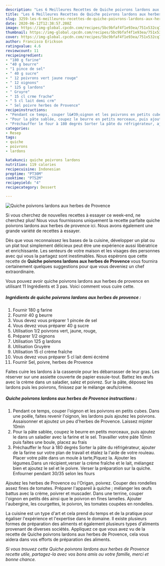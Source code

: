 ```yaml
---
description: "Les 6 Meilleures Recettes de Quiche poivrons lardons aux herbes de Provence"
title: "Les 6 Meilleures Recettes de Quiche poivrons lardons aux herbes de Provence"
slug: 3259-les-6-meilleures-recettes-de-quiche-poivrons-lardons-aux-herbes-de-provence
date: 2020-06-12T12:38:57.208Z
image: https://img-global.cpcdn.com/recipes/5bc9bfaf4f1e93ea/751x532cq70/quiche-poivrons-lardons-aux-herbes-de-provence-photo-principale-de-la-recette.jpg
thumbnail: https://img-global.cpcdn.com/recipes/5bc9bfaf4f1e93ea/751x532cq70/quiche-poivrons-lardons-aux-herbes-de-provence-photo-principale-de-la-recette.jpg
cover: https://img-global.cpcdn.com/recipes/5bc9bfaf4f1e93ea/751x532cq70/quiche-poivrons-lardons-aux-herbes-de-provence-photo-principale-de-la-recette.jpg
author: Francisco Erickson
ratingvalue: 4.6
reviewcount: 11
recipeingredient:
- "180 g farine"
- "40 g beurre"
- "1 pince de sel"
- " 40 g sucre"
- " 12 poivrons vert jaune rouge"
- " 12 oignons"
- " 125 g lardons"
- " Gruyre"
- " 15 cl crme frache"
- " 5 cl lait demi crm"
- " Sel poivre herbes de Provence"
recipeinstructions:
- "Pendant ce temps, couper l&#39;oignon et les poivrons en petits cubes. Dans une poêle, faites revenir l&#39;oignon, les lardons puis ajoutez les poivrons. Assaisonner et ajoutez un peu d&#39;herbes de Provence. Laissez mijoter 10min"
- "Pour la pâte sablée, coupez le beurre en petits morceaux, puis ajoutez le dans un saladier avec la farine et le sel. Travailler votre pâte 10min puis faites une boule, placez au frais"
- "Préchauffer le four à 180 degrés Sorter la pâte du réfrigérateur, ajouter de la farine sur votre plan de travail et étalez la l&#39;aide de votre rouleau. Placer votre pâte dans un moule à tarte,Piquez la. Ajouter les légumes.Dans un récipient,verser la crème fraîche et le lait, mélangez bien et ajoutez le sel et le poivre. Verser la préparation sur la quiche. Enfourner pendant 30/35 selon les fours"
categories:
- Resep
tags:
- quiche
- poivrons
- lardons

katakunci: quiche poivrons lardons 
nutrition: 119 calories
recipecuisine: Indonesian
preptime: "PT30M"
cooktime: "PT52M"
recipeyield: "4"
recipecategory: Dessert

---
```



![Quiche poivrons lardons aux herbes de Provence](https://img-global.cpcdn.com/recipes/5bc9bfaf4f1e93ea/751x532cq70/quiche-poivrons-lardons-aux-herbes-de-provence-photo-principale-de-la-recette.jpg)

Si vous cherchez de nouvelles recettes à essayer ce week-end, ne cherchez plus! Nous vous fournissons uniquement la recette parfaite quiche poivrons lardons aux herbes de provence ici. Nous avons également une grande variété de recettes à essayer.

Dès que vous reconnaissez les bases de la cuisine, développer un plat ou un plat tout simplement délicieux peut être une expérience aussi libératrice et enrichissante. Les senteurs de votre maison et les visages des personnes avec qui vous la partagez sont inestimables. Nous espérons que cette recette de <strong> Quiche poivrons lardons aux herbes de Provence </strong> vous fournira certainement quelques suggestions pour que vous deveniez un chef extraordinaire.

<!--inarticleads1-->

Vous pouvez avoir quiche poivrons lardons aux herbes de provence en utilisant 11 Ingrédients et 3 pas. Voici comment vous cuire cette.

##### Ingrédients de quiche poivrons lardons aux herbes de provence :

1. Fournir 180 g farine
1. Fournir 40 g beurre
1. Vous devez vous préparer 1 pincée de sel
1. Vous devez vous préparer  40 g sucre
1. Utilisation  1/2 poivrons vert, jaune, rouge,
1. Préparer  1/2 oignons
1. Utilisation  125 g lardons
1. Utilisation  Gruyère
1. Utilisation  15 cl crème fraîche
1. Vous devez vous préparer  5 cl lait demi écrémé
1. Fournir  Sel, poivre, herbes de Provence


Faites cuire les lardons à la casserole pour les débarrasser de leur gras. Les réserver sur une assiette couverte de papier essuie-tout. Battez les œufs avec la crème dans un saladier, salez et poivrez. Sur la pâte, déposez les lardons puis les poivrons, finissez par le mélange œufs/crème. 

<!--inarticleads2-->

##### Quiche poivrons lardons aux herbes de Provence instructions :

1. Pendant ce temps, couper l&#39;oignon et les poivrons en petits cubes. Dans une poêle, faites revenir l&#39;oignon, les lardons puis ajoutez les poivrons. Assaisonner et ajoutez un peu d&#39;herbes de Provence. Laissez mijoter 10min
1. Pour la pâte sablée, coupez le beurre en petits morceaux, puis ajoutez le dans un saladier avec la farine et le sel. Travailler votre pâte 10min puis faites une boule, placez au frais
1. Préchauffer le four à 180 degrés Sorter la pâte du réfrigérateur, ajouter de la farine sur votre plan de travail et étalez la l&#39;aide de votre rouleau. Placer votre pâte dans un moule à tarte,Piquez la. Ajouter les légumes.Dans un récipient,verser la crème fraîche et le lait, mélangez bien et ajoutez le sel et le poivre. Verser la préparation sur la quiche. Enfourner pendant 30/35 selon les fours


Ajoutez les herbes de Provence ou l&#39;Origan, poivrez. Couper des rondelles assez fines de tomates. Préparer l&#39;appareil à quiche ; mélanger les œufs battus avec la crème, poivrer et muscader. Dans une terrine, couper l&#39;oignon en petits dés ainsi que le poivron en fines lamelles. Ajouter l&#39;aubergine, les courgettes, le poivron, les tomates coupées en rondelles. 

<!--inarticleads1-->

<p>
La cuisine est un type d'art et cela prend du temps et de la pratique pour égaliser l'expérience et l'expertise dans le domaine. Il existe plusieurs formes de préparation des aliments et également plusieurs types d'aliments provenant de diverses sociétés. Appliquez ce que vous avez vu de la recette de Quiche poivrons lardons aux herbes de Provence, cela vous aidera dans vos efforts de préparation des aliments.
</p>

<p>
<i>Si vous trouvez cette Quiche poivrons lardons aux herbes de Provence recette utile, partagez-la avec vos bons amis ou votre famille, merci et bonne chance.</i>
</p>
